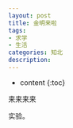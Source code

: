```yaml
---
layout: post
title: 金明来啦
tags:
- 求学
- 生活
categories: 知北
description: 
---
```

* content
{:toc}




来来来来

实验。
